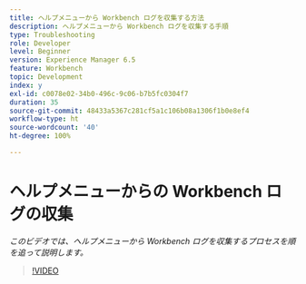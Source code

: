 ```yaml
---
title: ヘルプメニューから Workbench ログを収集する方法
description: ヘルプメニューから Workbench ログを収集する手順
type: Troubleshooting
role: Developer
level: Beginner
version: Experience Manager 6.5
feature: Workbench
topic: Development
index: y
exl-id: c0078e02-34b0-496c-9c06-b7b5fc0304f7
duration: 35
source-git-commit: 48433a5367c281cf5a1c106b08a1306f1b0e8ef4
workflow-type: ht
source-wordcount: '40'
ht-degree: 100%

---
```


# ヘルプメニューからの Workbench ログの収集

*このビデオでは、ヘルプメニューから Workbench ログを収集するプロセスを順を追って説明します。*

>[!VIDEO](https://video.tv.adobe.com/v/335501?quality=12&learn=on)
